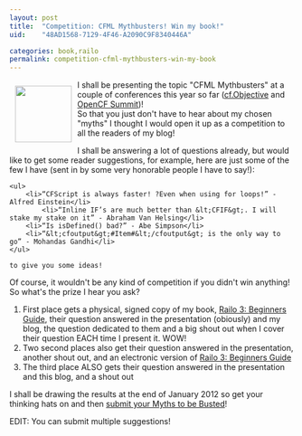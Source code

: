 ```yaml
---
layout: post
title:  "Competition: CFML Mythbusters! Win my book!"
uid:	"48AD1568-7129-4F46-A2090C9F8340446A"

categories: book,railo
permalink: competition-cfml-mythbusters-win-my-book
---
```

<img src="http://www.markdrew.co.uk/blog/enclosures/mythbusters_busted..png" width="100" align="left" vspace="10" hspace="10">
<p>I shall be presenting the topic "CFML Mythbusters" at a couple of conferences this year so far (<a href="http://www.cfobjective.com/" title="cf.Objective() 2012: The Only Enterprise ColdFusion Conference... - cf.Objective()">cf.Objective</a> and <a href="http://opencfsummit.org/" title="Home - OpenCF Summit">OpenCF Summit</a>)! 
<br>	
So that you just don't have to hear about my chosen "myths" I thought I would open it up as a competition to all the readers of my blog! </p>

<p>
	I shall be answering a lot of questions already, but would like to get some reader suggestions, for example, here are just some of the few I have (sent in by some very honorable people I have to say!):
	
	<ul>
		<li>“CFScript is always faster! ?Even when using for loops!” - Alfred Einstein</li>
			<li>“Inline IF’s are much better than &lt;CFIF&gt;. I will stake my stake on it” - Abraham Van Helsing</li>
		<li>“Is isDefined() bad?” - Abe Simpson</li>
		<li>“&lt;cfoutput&gt;#Item#&lt;/cfoutput&gt; is the only way to go” - Mohandas Gandhi</li>
	</ul>
	
	to give you some ideas!
</p>
<p>
	Of course, it wouldn't be any kind of competition if you didn't win anything! So what's the prize I hear you ask?
	<br>
	<ol>
		<li>First place gets a physical, signed copy of my book, <a href="bit.ly/RailoBook">Railo 3: Beginners Guide</a>, their question answered in the presentation (obiously) and my blog, the question dedicated to them and a big shout out when I cover their question EACH time I present it. WOW!</li>
		<li>Two second places also get their question answered in the presentation, another shout out, and an electronic version of <a href="bit.ly/RailoBook">Railo 3: Beginners Guide</a>
		</li>
		<li>The third place ALSO gets their question answered in the presentation and this blog, and a shout out</li>
	</ol>
</p>

<p>
	I shall be drawing the results at the end of January 2012 so get your thinking hats on and then <a href="https://docs.google.com/spreadsheet/viewform?formkey=dDE5ZUpNeVZ1T21GbjFKU0s3MlJoaEE6MQ">submit your Myths to be Busted</a>!
</p>

<p>
EDIT: You can submit multiple suggestions!	
</p>